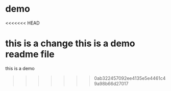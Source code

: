 # demo
<<<<<<< HEAD

this is a change
this is a demo readme file
=======
this is a demo 
>>>>>>> 0ab322457092ee4135e5e4461c49a98b66d27017
